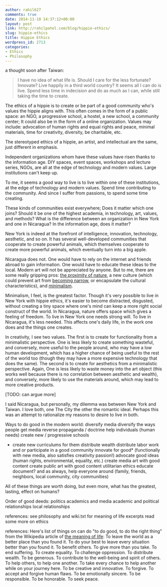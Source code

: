 ```yaml
---
author: rahil627
comments: true
date: 2014-11-10 14:37:12+00:00
layout: post
link: http://rahilpatel.com/blog/hippie-ethics/
slug: hippie-ethics
title: Hippie Ethics
wordpress_id: 2713
categories:
- Ethics
- Philosophy
---
```


a thought soon after Taiwan:


<blockquote>I have no idea of what life is. Should I care for the less fortunate? Innovate? Live happily in a third world country? It seems all I can do is live. Spend less time in indecision and do as much as I can, while still taking the time to create.</blockquote>



The ethics of a hippie is to create or be part of a good community who's values the hippie aligns with. This often comes in the form of a public space: an NGO, a progressive school, a hostel, a new school, a community center; It could also be in the form of a online organization. Values may include: advocation of human rights and equal rights and peace, minimal materials, time for creativity, diversity, be charitable, etc.

The stereotyped ethics of a hippie, an artist, and intellectual are the same, just different in emphasis.

Independent organizations whom have these values have risen thanks to the information age. DIY spaces, event spaces, workshops and lecture series, NGOs, are all at the edge of technology and modern values. Large institutions can't keep up.

To me, it seems a good way to live is to live within one of these institutions, at the edge of technology and modern values. Spend time contributing to the community. And since I suffer from passions, to spend some time creating.

These kinds of communities exist everywhere; Does it matter which one joins? Should it be one of the highest academia, in technology, art, values, and methods? What is the difference between an organization in New York and one in Nicaragua? In the information age, does it matter?

New York is indeed at the forefront of intelligence, innovation, technology, aesthetic, and so on. It has several well-developed communities that cooperate to create powerful animals, which themselves cooperate to create more powerful animals, which eventually turn into a big apple.

Nicaragua does not. One would have to rely on the internet and friends abroad to gain information. One would have to educate these ideas to the local. Modern art will not be appreciated by anyone. But to me, there are some really gripping pros: [the proximity of nature](http://www.rahilpatel.com/blog/imitate-nature-or-art), a new culture (which could prevent art from [becoming narrow](http://www.rahilpatel.com/blog/universalism-in-art), or encapsulate the cultural characteristics), and [minimalism](http://www.rahilpatel.com/blog/minimalism-ethics).

Minimalism, I feel, is the greatest factor. Though it's very possible to live in New York with hippie ethics, it's easier to become distracted, disgusted, without creating a tiny space where one's mind can keep a more right social construct of the world. In Nicaragua, nature offers space which gives a feeling of freedom. To live in New York one needs strong will. To live in Nicaragua, it's less needed. This affects one's daily life, in the work one does and the things one creates.

In creativity, I see two values. The first is to create for functionality from a minimalistic perspective. One is less likely to create something wasteful, and conversely, more useful to the people around, who may have a low human development, which has a higher chance of being useful to the rest of the world too (though they may have a more expensive technology that does the same). The second is to create for aesthetics from a minimalistic perspective. Again, One is less likely to waste money into the art object (this works well because there is no correlation between aesthetic and wealth), and conversely, more likely to use the materials around, which may lead to more creative products.

[TODO: can argue more]

I said Nicaragua, but personally, my dilemma was between New York and Taiwan. I love both, one The City the other the romantic ideal. Perhaps this was an attempt to rationalize my reasons to desire to live in both.

Ways to do good in the modern world:
diversify media
diversify the ways people get media
reverse propaganda / doctrine
help individuals (human needs)
create new / progressive schools
- create new curriculums for them
distribute wealth
distribute labor
work and or participate in a good community
innovate for good* (functionally with new media, also satisfies creativity passion!)
advocate good ideas (human rights, environmental, equality, etc.)
create media art with good content
create public art with good content
utilitarian ethics
educate
document?
and as always, help everyone around (family, friends, neighbors, local community, city communities)

All of these things are worth doing, but even more, what has the greatest, lasting, effect on humans?

Order of good deeds:
politics
academics and media
academic and political relationships
local relationships

references:
see philosophy and wiki.txt for meaning of life excerpts
read some more on ethics

references:
Here's list of things on can do "to do good, to do the right thing" from the Wikipedia article of [the meaning of life](http://en.wikipedia.org/wiki/Meaning_of_life#To_do_good.2C_to_do_the_right_thing):
To leave the world as a better place than you found it.
To do your best to leave every situation better than you found it.
To benefit others.
To give more than you take.
To end suffering.
To create equality.
To challenge oppression.
To distribute wealth.
To be generous.
To contribute to the well-being and spirit of others.
To help others, to help one another.
To take every chance to help another while on your journey here.
To be creative and innovative.
To forgive.
To accept and forgive human flaws.
To be emotionally sincere.
To be responsible.
To be honorable.
To seek peace.
